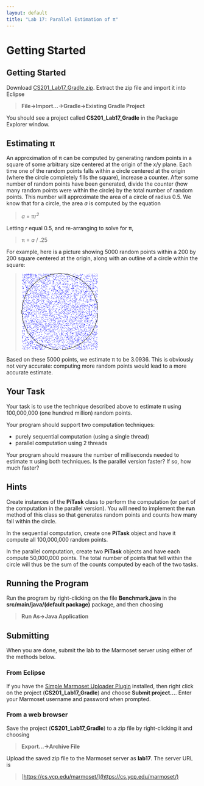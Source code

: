 ```yaml
---
layout: default
title: "Lab 17: Parallel Estimation of π"
---
```


Getting Started
===============

## Getting Started

Download [CS201\_Lab17\_Gradle.zip](CS201_Lab17_Gradle.zip). Extract the zip file and import it into Eclipse

> **File&rarr;Import...&rarr;Gradle&rarr;Existing Gradle Project**

You should see a project called **CS201\_Lab17\_Gradle** in the Package Explorer window.

## Estimating π

An approximation of π can be computed by generating random points in a square of some arbitrary size centered at the origin of the x/y plane. Each time one of the random points falls within a circle centered at the origin (where the circle completely fills the square), increase a counter. After some number of random points have been generated, divide the counter (how many random points were within the circle) by the total number of random points. This number will approximate the area of a circle of radius 0.5. We know that for a circle, the area *a* is computed by the equation

> *a* = π*r*<sup>2</sup>

Letting *r* equal 0.5, and re-arranging to solve for π,

> π = *a* / .25

For example, here is a picture showing 5000 random points within a 200 by 200 square centered at the origin, along with an outline of a circle within the square:

> ![image](images/lab17/computePi.png)

Based on these 5000 points, we estimate π to be 3.0936. This is obviously not very accurate: computing more random points would lead to a more accurate estimate.

## Your Task

Your task is to use the technique described above to estimate π using 100,000,000 (one hundred million) random points.

Your program should support two computation techniques:

-   purely sequential computation (using a single thread)
-   parallel computation using 2 threads

Your program should measure the number of milliseconds needed to estimate π using both techniques. Is the parallel version faster? If so, how much faster?

## Hints

Create instances of the **PiTask** class to perform the computation (or part of the computation in the parallel version). You will need to implement the **run** method of this class so that generates random points and counts how many fall within the circle.

In the sequential computation, create one **PiTask** object and have it compute all 100,000,000 random points.

In the parallel computation, create two **PiTask** objects and have each compute 50,000,000 points. The total number of points that fell within the circle will thus be the sum of the counts computed by each of the two tasks.

## Running the Program

Run the program by right-clicking on the file **Benchmark.java** in the **src/main/java/(default package)** package, and then choosing

> **Run As&rarr;Java Application**

## Submitting

When you are done, submit the lab to the Marmoset server using either of the methods below.

### From Eclipse

If you have the [Simple Marmoset Uploader Plugin](../resources.html) installed, then right click on the project (**CS201\_Lab17\_Gradle**) and choose **Submit project...**. Enter your Marmoset username and password when prompted.

### From a web browser

Save the project (**CS201\_Lab17\_Gradle**) to a zip file by right-clicking it and choosing

> **Export...&rarr;Archive File**

Upload the saved zip file to the Marmoset server as **lab17**. The server URL is

> [https://cs.ycp.edu/marmoset/](https://cs.ycp.edu/marmoset/)